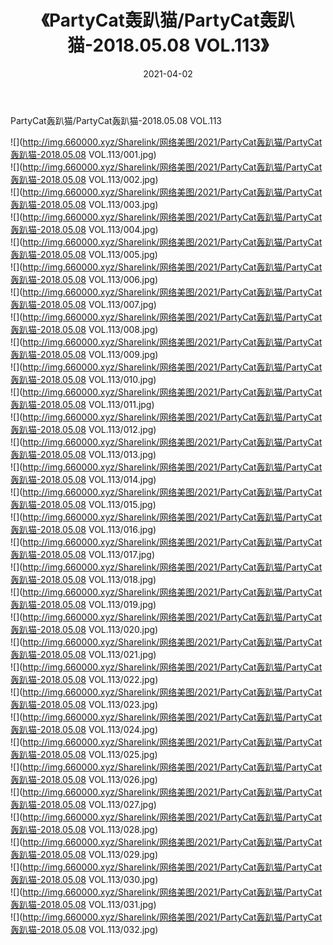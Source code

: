 ﻿---
layout: post
title:  《PartyCat轰趴猫/PartyCat轰趴猫-2018.05.08 VOL.113》
date:   2021-04-02
img: http://img.660000.xyz/Sharelink/网络美图/2021/PartyCat轰趴猫/PartyCat轰趴猫-2018.05.08 VOL.113/000.jpg
categories: [美女, 清纯, 唯美]
---

PartyCat轰趴猫/PartyCat轰趴猫-2018.05.08 VOL.113

 ![](http://img.660000.xyz/Sharelink/网络美图/2021/PartyCat轰趴猫/PartyCat轰趴猫-2018.05.08 VOL.113/001.jpg) <br>![](http://img.660000.xyz/Sharelink/网络美图/2021/PartyCat轰趴猫/PartyCat轰趴猫-2018.05.08 VOL.113/002.jpg) <br>![](http://img.660000.xyz/Sharelink/网络美图/2021/PartyCat轰趴猫/PartyCat轰趴猫-2018.05.08 VOL.113/003.jpg) <br>![](http://img.660000.xyz/Sharelink/网络美图/2021/PartyCat轰趴猫/PartyCat轰趴猫-2018.05.08 VOL.113/004.jpg) <br>![](http://img.660000.xyz/Sharelink/网络美图/2021/PartyCat轰趴猫/PartyCat轰趴猫-2018.05.08 VOL.113/005.jpg) <br>![](http://img.660000.xyz/Sharelink/网络美图/2021/PartyCat轰趴猫/PartyCat轰趴猫-2018.05.08 VOL.113/006.jpg) <br>![](http://img.660000.xyz/Sharelink/网络美图/2021/PartyCat轰趴猫/PartyCat轰趴猫-2018.05.08 VOL.113/007.jpg) <br>![](http://img.660000.xyz/Sharelink/网络美图/2021/PartyCat轰趴猫/PartyCat轰趴猫-2018.05.08 VOL.113/008.jpg) <br>![](http://img.660000.xyz/Sharelink/网络美图/2021/PartyCat轰趴猫/PartyCat轰趴猫-2018.05.08 VOL.113/009.jpg) <br>![](http://img.660000.xyz/Sharelink/网络美图/2021/PartyCat轰趴猫/PartyCat轰趴猫-2018.05.08 VOL.113/010.jpg) <br>![](http://img.660000.xyz/Sharelink/网络美图/2021/PartyCat轰趴猫/PartyCat轰趴猫-2018.05.08 VOL.113/011.jpg) <br>![](http://img.660000.xyz/Sharelink/网络美图/2021/PartyCat轰趴猫/PartyCat轰趴猫-2018.05.08 VOL.113/012.jpg) <br>![](http://img.660000.xyz/Sharelink/网络美图/2021/PartyCat轰趴猫/PartyCat轰趴猫-2018.05.08 VOL.113/013.jpg) <br>![](http://img.660000.xyz/Sharelink/网络美图/2021/PartyCat轰趴猫/PartyCat轰趴猫-2018.05.08 VOL.113/014.jpg) <br>![](http://img.660000.xyz/Sharelink/网络美图/2021/PartyCat轰趴猫/PartyCat轰趴猫-2018.05.08 VOL.113/015.jpg) <br>![](http://img.660000.xyz/Sharelink/网络美图/2021/PartyCat轰趴猫/PartyCat轰趴猫-2018.05.08 VOL.113/016.jpg) <br>![](http://img.660000.xyz/Sharelink/网络美图/2021/PartyCat轰趴猫/PartyCat轰趴猫-2018.05.08 VOL.113/017.jpg) <br>![](http://img.660000.xyz/Sharelink/网络美图/2021/PartyCat轰趴猫/PartyCat轰趴猫-2018.05.08 VOL.113/018.jpg) <br>![](http://img.660000.xyz/Sharelink/网络美图/2021/PartyCat轰趴猫/PartyCat轰趴猫-2018.05.08 VOL.113/019.jpg) <br>![](http://img.660000.xyz/Sharelink/网络美图/2021/PartyCat轰趴猫/PartyCat轰趴猫-2018.05.08 VOL.113/020.jpg) <br>![](http://img.660000.xyz/Sharelink/网络美图/2021/PartyCat轰趴猫/PartyCat轰趴猫-2018.05.08 VOL.113/021.jpg) <br>![](http://img.660000.xyz/Sharelink/网络美图/2021/PartyCat轰趴猫/PartyCat轰趴猫-2018.05.08 VOL.113/022.jpg) <br>![](http://img.660000.xyz/Sharelink/网络美图/2021/PartyCat轰趴猫/PartyCat轰趴猫-2018.05.08 VOL.113/023.jpg) <br>![](http://img.660000.xyz/Sharelink/网络美图/2021/PartyCat轰趴猫/PartyCat轰趴猫-2018.05.08 VOL.113/024.jpg) <br>![](http://img.660000.xyz/Sharelink/网络美图/2021/PartyCat轰趴猫/PartyCat轰趴猫-2018.05.08 VOL.113/025.jpg) <br>![](http://img.660000.xyz/Sharelink/网络美图/2021/PartyCat轰趴猫/PartyCat轰趴猫-2018.05.08 VOL.113/026.jpg) <br>![](http://img.660000.xyz/Sharelink/网络美图/2021/PartyCat轰趴猫/PartyCat轰趴猫-2018.05.08 VOL.113/027.jpg) <br>![](http://img.660000.xyz/Sharelink/网络美图/2021/PartyCat轰趴猫/PartyCat轰趴猫-2018.05.08 VOL.113/028.jpg) <br>![](http://img.660000.xyz/Sharelink/网络美图/2021/PartyCat轰趴猫/PartyCat轰趴猫-2018.05.08 VOL.113/029.jpg) <br>![](http://img.660000.xyz/Sharelink/网络美图/2021/PartyCat轰趴猫/PartyCat轰趴猫-2018.05.08 VOL.113/030.jpg) <br>![](http://img.660000.xyz/Sharelink/网络美图/2021/PartyCat轰趴猫/PartyCat轰趴猫-2018.05.08 VOL.113/031.jpg) <br>![](http://img.660000.xyz/Sharelink/网络美图/2021/PartyCat轰趴猫/PartyCat轰趴猫-2018.05.08 VOL.113/032.jpg) <br>